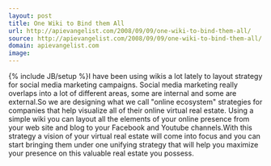 ```yaml
---
layout: post
title: One Wiki to Bind them All
url: http://apievangelist.com/2008/09/09/one-wiki-to-bind-them-all/
source: http://apievangelist.com/2008/09/09/one-wiki-to-bind-them-all/
domain: apievangelist.com
image: 
---
```

{% include JB/setup %}I have been using wikis a lot lately to layout strategy for social media marketing campaigns.  Social media marketing really overlaps into a lot of different areas, some are internal and some are external.So we are designing what we call "online ecosystem" strategies for companies that help visualize all of their online virtual real estate. Using a simple wiki you can layout all the elements of your online presence from your web site and blog to your Facebook and Youtube channels.With this strategy a vision of your virtual real estate will come into focus and you can start bringing them under one unifying strategy that will help you maximize your presence on this valuable real estate you possess.